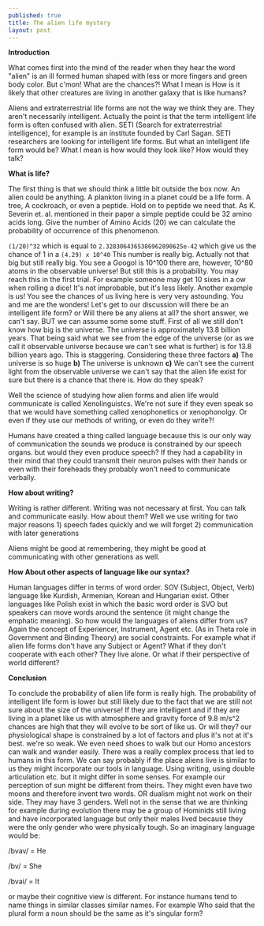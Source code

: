 ```yaml
---
published: true
title: The alien life mystery
layout: post
---
```



**Introduction**

What comes first into the mind of the reader when they hear the word "alien" is an ill formed human shaped with less or more fingers and green body color. But c'mon! What are the chances?! What I mean is How is it likely that other creatures are living in another galaxy that is like humans? 


Aliens and extraterrestrial life forms are not the way we think they are. They aren't necessarily intelligent. Actually the point is that the term intelligent life form is often confused with alien. SETI (Search for extraterrestrial intelligence), for example is an institute founded by Carl Sagan. SETI researchers are looking for intelligent life forms. But what an intelligent life form would be? What I mean is how would they look like? How would they talk? 

**What is life?**

The first thing is that we should think a little bit outside the box now. An alien could be anything. A plankton living in a planet could be a life form. A tree, A cockroach, or even a peptide. Hold on to peptide we need that. As K. Severin et. al. mentioned in their paper a simple peptide could be 32 amino acids long. Give the number of Amino Acids (20) we can calculate the probability of occurrence of this phenomenon. 

`` (1/20)^32 `` 
which is equal to 
``2.3283064365386962890625e-42``
 which give us the chance of 1 in a 
``(4.29) x 10^40``
This number is really big. Actually not that big but still really big. You see a Googol is 10^100 there are, however, 10^80 atoms in the observable universe! But still this is a probability. You may reach this in the first trial. For example someone may get 10 sixes in a ow when rolling a dice! It's not improbable, but it's less likely. Another example is us! You see the chances of us living here is very very astounding. You and me are the wonders! 
Let's get to our discussion will there be an intelligent life form? or Will there be any aliens at all? the short answer, we can't say. BUT we can assume some some stuff. First of all we still don't know how big is the universe. The universe is approximately 13.8 billion years. That being said what we see from the edge of the universe (or as we call it observable universe because we can't see what is further) is for 13.8 billion years ago. This is staggering. Considering these three factors 
<b>a)</b> The universe is so huge 
<b>b)</b> The universe is unknown
<b>c)</b> We can't see the current light from the observable universe
we can't say that the alien life exist for sure but there is a chance that there is. How do they speak? 

Well the science of studying how alien forms and alien life would communicate is called Xenolinguistcs. We're not sure if they even speak so that we would have something called xenophonetics or xenophonolgy. Or even if they use our methods of writing, or even do they write?! 

Humans have created a thing called language because this is our only way of communication the sounds we produce is constrained by our speech organs. but would they even produce speech? If they had a capability in their mind that they could transmit their neuron pulses with their hands or even with their foreheads they probably won't need to communicate verbally. 

**How about writing?**

Writing is rather different. Writing was not necessary at first. You can talk and communicate easily. How about them? Well we use writing for two major reasons 1) speech fades quickly and we will forget 2) communication with later generations

Aliens might be good at remembering, they might be good at communicating with other generations as well. 


**How About other aspects of language like our syntax?**

Human languages differ in terms of word order. SOV (Subject, Object, Verb) language like Kurdish, Armenian, Korean and Hungarian exist. Other languages like Polish exist in which the basic word order is SVO but speakers can move words around the sentence (it might change the emphatic meaning). So how would the languages of aliens differ from us? Again the concept of Experiencer, Instrument, Agent etc. (As in Theta role in Government and Binding Theory) are social constraints. For example what if alien life forms don't have any Subject or Agent? What if they don't cooperate with each other? They live alone. Or what if their perspective of world different? 


**Conclusion**

To conclude the probability of alien life form is really high. The probability of intelligent life form is lower but still likely due to the fact that we are still not sure about the size of the universe! If they are intelligent and if they are living in a planet like us with atmosphere and gravity force of 9.8 m/s^2 chances are high that they will evolve to be sort of like us. Or will they? our physiological shape is constrained by a lot of factors and plus it's not at it's best. we're so weak. We even need shoes to walk but our Homo ancestors can walk and wander easily. There was a really complex process that led to humans in this form. We can say probably if the place aliens live is similar to us they might incorporate our tools in language. Using writing, using double articulation etc. but it might differ in some senses. For example our perception of sun might be different from theirs. They might even have two moons and therefore invent two words. OR dualism might not work on their side. They may have 3 genders. Well not in the sense that we are thinking for example during evolution there may be a group of Hominids still living and have incorporated language but only their males lived because they were the only gender who were physically tough. So an imaginary language would be:

/bvav/ = He

/bv/ = She

/bvai/ = It


or maybe their cognitive view is different. For instance humans tend to name things in similar classes similar names. For example <she-he> <Class-Classes> Who said that the plural form a noun should be the same as it's singular form?
